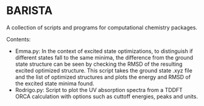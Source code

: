 # BARISTA 

A collection of scripts and programs for computational chemistry packages.

Contents:
 - Emma.py: In the context of excited state optimizations, to distinguish if different states fall to the same minima, the difference from the ground state structure can be seen by checking the RMSD of the resulting excited optimized structure. This script takes the ground state .xyz file and the list of optimized structures and plots the energy and RMSD of the excited state minima found. 
 - Rodrigo.py: Script to plot the UV absorption spectra from a TDDFT ORCA calculation with options such as cuttoff energies, peaks and units.  
